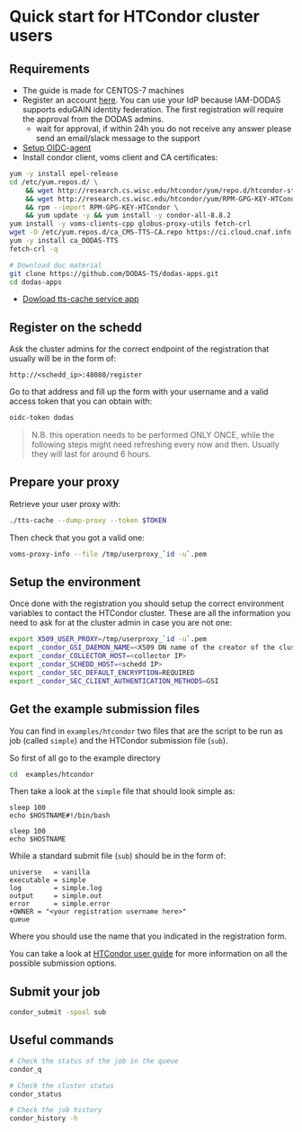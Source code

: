 # Quick start for HTCondor cluster users

## Requirements

- The guide is made for CENTOS-7 machines
- Register an account [here](https://dodas-iam.cloud.cnaf.infn.it). You can use your IdP because IAM-DODAS supports eduGAIN identity federation. The first registration will require the approval from the DODAS admins.
    - wait for approval, if within 24h you do not receive any answer please send an email/slack message to the support
- [Setup OIDC-agent](setup-oidc.md)
- Install condor client, voms client and CA certificates:

```bash
yum -y install epel-release
cd /etc/yum.repos.d/ \
    && wget http://research.cs.wisc.edu/htcondor/yum/repo.d/htcondor-stable-rhel7.repo \
    && wget http://research.cs.wisc.edu/htcondor/yum/RPM-GPG-KEY-HTCondor \
    && rpm --import RPM-GPG-KEY-HTCondor \
    && yum update -y && yum install -y condor-all-8.8.2
yum install -y voms-clients-cpp globus-proxy-utils fetch-crl
wget -O /etc/yum.repos.d/ca_CMS-TTS-CA.repo https://ci.cloud.cnaf.infn.it/view/dodas/job/ca_DODAS-TTS/job/master/lastSuccessfulBuild/artifact/ca_DODAS-TTS.repo
yum -y install ca_DODAS-TTS
fetch-crl -q

# Download doc material
git clone https://github.com/DODAS-TS/dodas-apps.git
cd dodas-apps
```

- [Dowload tts-cache service app](https://github.com/DODAS-TS/dodas-ttsInK8s/releases/download/v0.0.1/tts-cache) 

## Register on the schedd

Ask the cluster admins for the correct endpoint of the registration that usually will be in the form of:

```text
http://<schedd_ip>:48080/register
```

Go to that address and fill up the form with your username and a valid access token that you can obtain with:

```bash
oidc-token dodas
```

> N.B. this operation needs to be performed ONLY ONCE, while the following steps might need refreshing every now and then. Usually they will last for around 6 hours.

## Prepare your proxy

Retrieve your user proxy with:

```bash
./tts-cache --dump-proxy --token $TOKEN
```

Then check that you got a valid one:

```bash
voms-proxy-info --file /tmp/userproxy_`id -u`.pem
```

## Setup the environment

Once done with the registration you should setup the correct environment variables to contact the HTCondor cluster.
These are all the information you need to ask for at the cluster admin in case you are not one:

```bash
export X509_USER_PROXY=/tmp/userproxy_`id -u`.pem
export _condor_GSI_DAEMON_NAME=<X509 DN name of the creator of the cluster>
export _condor_COLLECTOR_HOST=<collector IP>
export _condor_SCHEDD_HOST=<schedd IP>
export _condor_SEC_DEFAULT_ENCRYPTION=REQUIRED
export _condor_SEC_CLIENT_AUTHENTICATION_METHODS=GSI
```

## Get the example submission files

You can find in `examples/htcondor` two files that are the script to be run as job (called `simple`) and the HTCondor submission file (`sub`).

So first of all go to the example directory

```bash
cd  examples/htcondor
```

Then take a look at the `simple` file that should look simple as:

```text
sleep 100
echo $HOSTNAME#!/bin/bash

sleep 100
echo $HOSTNAME
```

While a standard submit file (`sub`) should be in the form of:

```text
universe   = vanilla
executable = simple
log        = simple.log
output     = simple.out
error      = simple.error
+OWNER = "<your registration username here>"
queue
```

Where you should use the name that you indicated in the registration form.

You can take a look at [HTCondor user guide](https://htcondor.readthedocs.io/en/latest/users-manual/submitting-a-job.html) for more information on all the possible submission options.


## Submit your job

``` bash
condor_submit -spool sub
```

## Useful commands

```bash
# Check the status of the job in the queue
condor_q

# Check the cluster status
condor_status

# Check the job history
condor_history -h
```


